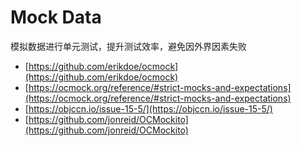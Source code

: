 # Mock Data

模拟数据进行单元测试，提升测试效率，避免因外界因素失败

* [https://github.com/erikdoe/ocmock](https://github.com/erikdoe/ocmock)
* [https://ocmock.org/reference/#strict-mocks-and-expectations](https://ocmock.org/reference/#strict-mocks-and-expectations)
* [https://objccn.io/issue-15-5/](https://objccn.io/issue-15-5/)
* [https://github.com/jonreid/OCMockito](https://github.com/jonreid/OCMockito)
